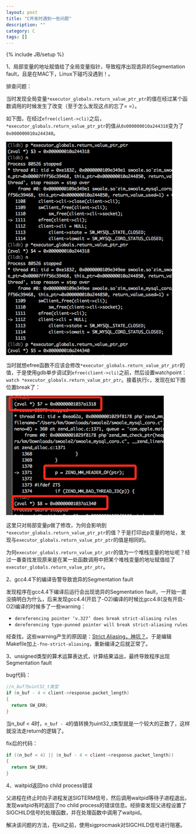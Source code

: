 ```yaml
---
layout: post
title: "C开发时遇到一些问题"
description: ""
category: C
tags: []
---
```

{% include JB/setup %}

1、局部变量的地址赋值给了全局变量指针，导致程序出现诡异的Segmentation fault，且是在MAC下，Linux下碰巧没遇到！。

排查问题：

当时发现全局变量`*executor_globals.return_value_ptr_ptr`的值在经过某个函数调用的时候发生了改变（至于怎么发现这点的忘了= =）。

如下图，在经过`efree(client->cli)`之后，`*executor_globals.return_value_ptr_ptr`的值从`0x000000010a244318`变为了`0x000000010a244340`。

![](/assets/img/201609250101.png)

<!--more-->

当时就想efree函数不应该会修改`*executor_globals.return_value_ptr_ptr`的值，于是使用gdb单步调试到`efree(client->cli)`之前，然后设置watchpoint：`watch *executor_globals.return_value_ptr_ptr`。接着执行`c`，发现在如下图位置break了：

![](/assets/img/201609250102.png)

这里只对局部变量p做了修改，为何会影响到`*executor_globals.return_value_ptr_ptr`的值？于是打印出p变量的地址，发现与`executor_globals.return_value_ptr_ptr`的值是相同的。

为何`executor_globals.return_value_ptr_ptr`的值为一个堆栈变量的地址呢？经过一番查找发现原来是在某一处函数调用中把某个堆栈变量的地址赋值给了`executor_globals.return_value_ptr_ptr`。

2、gcc4.4下的编译告警导致诡异的Segmentation fault

发现程序在gcc4.4下编译后运行会出现诡异的Segmentation fault，一开始一直没搞明白为什么，后来发现gcc4.4(开启了-O2)编译的时候比gcc4.8(没有开启-O2)编译的时候多了一些warning：

* `dereferencing pointer ‘v.327’ does break strict-aliasing rules`
* `dereferencing type-punned pointer will break strict-aliasing rules`

经查找，这些warning产生的原因是：[Strict Aliasing，神坑？](http://blog.kongfy.com/2015/09/strict-aliasing%EF%BC%8C%E7%A5%9E%E5%9D%91%EF%BC%9F/)。于是编辑Makefile加上`-fno-strict-aliasing`，重新编译之后就正常了。

3、unsigned类型的算术运算表达式，计算结果溢出，最终导致程序出现Segmentation fault

bug代码：

```c
//n_buf为uint32_t类型
if (n_buf - 4 < client->response.packet_length)
{
  return SW_ERR;
}
```

当n_buf < 4时，`n_buf - 4`的值转换为uint32_t类型就是一个较大的正数了，这样就没法走return的逻辑了。

fix后的代码：

```c
if ((n_buf < 4) || (n_buf - 4 < client->response.packet_length))
{
  return SW_ERR;
}
```

4、waitpid返回no child process错误

父进程在终止时向子进程发送SIGTERM信号，然后调用waitpid等待子进程退出，发现waitpid有时返回了no child process的错误信息。经排查发现父进程设置了SIGCHILD信号的处理函数，并在处理函数中调用了waitpid。

解决该问题的方法，在kill之前，使用sigprocmask对SIGCHILD信号进行阻塞。